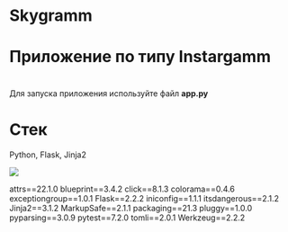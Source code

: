 # Skygramm #

# Приложение по типу Instargamm
#
Для запуска приложения используйте файл **app.py**



# Стек
Python, Flask, Jinja2

<img src="https://img.shields.io/badge/python-white?style=for-the-badge&logo=python&logoColor=blue"/>

﻿attrs==22.1.0
blueprint==3.4.2
click==8.1.3
colorama==0.4.6
exceptiongroup==1.0.1
Flask==2.2.2
iniconfig==1.1.1
itsdangerous==2.1.2
Jinja2==3.1.2
MarkupSafe==2.1.1
packaging==21.3
pluggy==1.0.0
pyparsing==3.0.9
pytest==7.2.0
tomli==2.0.1
Werkzeug==2.2.2
